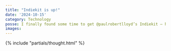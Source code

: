 ```yaml
---
title: "Indiekit is up!"
date: '2024-10-15'
category: Technology
posse: I finally found some time to get @paulrobertlloyd’s Indiekit – https://getindiekit.com/ – up and running on my own domain. Paul’s host recommendation of railway.app was excellent and I can’t recommend it enough, especially if you’re a n00b like me. Now back to the docs!
images:
---
```


{% include "partials/thought.html" %}
